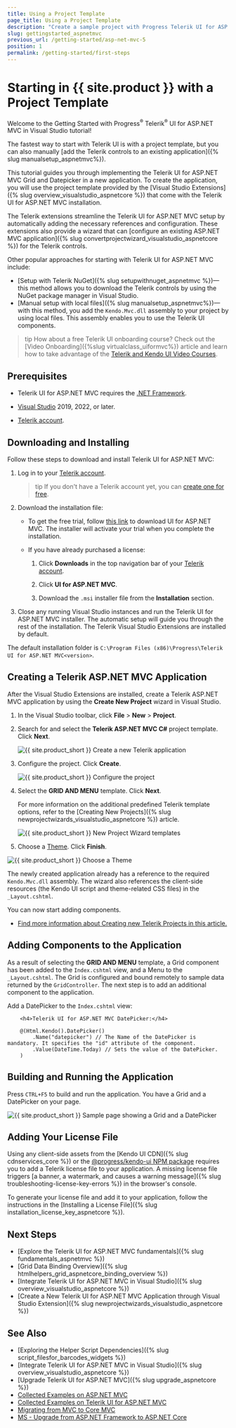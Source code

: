 ```yaml
---
title: Using a Project Template
page_title: Using a Project Template
description: "Create a sample project with Progress Telerik UI for ASP.NET MVC components by starting with a Telerik template on Visual Studio."
slug: gettingstarted_aspnetmvc
previous_url: /getting-started/asp-net-mvc-5
position: 1
permalink: /getting-started/first-steps
---
```


# Starting in {{ site.product }} with a Project Template

Welcome to the Getting Started with Progress<sup>®</sup> Telerik<sup>®</sup> UI for ASP.NET MVC in Visual Studio tutorial!

The fastest way to start with Telerik UI is with a project template, but you can also manually [add the Telerik controls to an existing application]({% slug manualsetup_aspnetmvc%}). 

This tutorial guides you through implementing the Telerik UI for ASP.NET MVC Grid and Datepicker in a new application. To create the application, you will use the project template provided by the [Visual Studio Extensions]({% slug overview_visualstudio_aspnetcore %}) that come with the Telerik UI for ASP.NET MVC installation.

The Telerik extensions streamline the Telerik UI for ASP.NET MVC setup by automatically adding the necessary references and configuration. These extensions also provide a wizard that can [configure an existing ASP.NET MVC application]({% slug convertprojectwizard_visualstudio_aspnetcore %}) for the Telerik controls.

Other popular approaches for starting with Telerik UI for ASP.NET MVC include:

* [Setup with Telerik NuGet]({% slug setupwithnuget_aspnetmvc %})&mdash;this method allows you to download the Telerik controls by using the NuGet package manager in Visual Studio.
* [Manual setup with local files]({% slug manualsetup_aspnetmvc%})&mdash;with this method, you add the `Kendo.Mvc.dll` assembly to your project by using local files. This assembly enables you to use the Telerik UI components. 

>tip How about a free Telerik UI onboarding course? Check out the [Video Onboarding]({%slug virtualclass_uiformvc%}) article and learn how to take advantage of the <a href="https://www.telerik.com/support/video-courses" target="_blank">Telerik and Kendo UI Video Courses</a>.

## Prerequisites

* Telerik UI for ASP.NET MVC requires the <a href="https://dotnet.microsoft.com/download/dotnet-framework" target="_blank">.NET Framework</a>.

* [Visual Studio](https://www.visualstudio.com/downloads/) 2019, 2022, or later.
* [Telerik account](https://www.telerik.com/account).

## Downloading and Installing

Follow these steps to download and install Telerik UI for ASP.NET MVC:

1. Log in to your [Telerik account](https://www.telerik.com/login/v2/telerik).

   >tip If you don't have a Telerik account yet, you can [create one for free]().

1. Download the installation file:

    * To get the free trial, follow [this link](https://www.telerik.com/try/ui-for-asp.net-mvc) to download UI for ASP.NET MVC. The installer will activate your trial when you complete the installation.

    * If you have already purchased a license:

        1. Click **Downloads** in the top navigation bar of your [Telerik account](https://www.telerik.com/login/v2/telerik).

        1. Click **UI for ASP.NET MVC**.

        1. Download the `.msi` installer file from the **Installation** section.

1. Close any running Visual Studio instances and run the Telerik UI for ASP.NET MVC installer. The automatic setup will guide you through the rest of the installation. The Telerik Visual Studio Extensions are installed by default.

The default installation folder is `C:\Program Files (x86)\Progress\Telerik UI for ASP.NET MVC<version>`. 

## Creating a Telerik ASP.NET MVC Application

After the Visual Studio Extensions are installed, create a Telerik ASP.NET MVC application by using the **Create New Project** wizard in Visual Studio.

1. In the Visual Studio toolbar, click **File** > **New** > **Project**.     

1. Search for and select the **Telerik ASP.NET MVC C#** project template. Click **Next**.

	![{{ site.product_short }} Create a new Telerik application](../getting-started-mvc/images/create-new-project-mvc.png)

1. Configure the project. Click **Create**.

    ![{{ site.product_short }} Configure the project](../getting-started-mvc/images/configure-new-mvc-project.png)

1. Select the **GRID AND MENU** template. Click **Next**.

   For more information on the additional predefined Telerik template options, refer to the [Creating New Projects]({% slug newprojectwizards_visualstudio_aspnetcore %}) article. 

	![{{ site.product_short }} New Project Wizard templates](../getting-started-mvc/images/create-new-project-templates-mvc.png)

1. Choose a [Theme](https://docs.telerik.com/kendo-ui/styles-and-layout/sass-themes/overview#using-the-build-process-of-the-themes). Click **Finish**.

![{{ site.product_short }} Choose a Theme](../getting-started-mvc/images/select-theme-project-template-mvc.png)

The newly created application already has a reference to the required `Kendo.Mvc.dll` assembly. The wizard also references the client-side resources (the Kendo UI script and theme-related CSS files) in the `_Layout.cshtml`. 

You can now start adding components.

* [Find more information about Creating new Telerik Projects in this article.](https://docs.telerik.com/aspnet-mvc/vs-integration/new-project-wizard)

## Adding Components to the Application

As a result of selecting the **GRID AND MENU** template, a Grid component has been added to the `Index.cshtml` view, and a Menu to the `_Layout.cshtml`. The Grid is configured and bound remotely to sample data returned by the `GridController`. The next step is to add an additional component to the application.

Add a DatePicker to the `Index.cshtml` view:

```Razor
    <h4>Telerik UI for ASP.NET MVC DatePicker:</h4>

    @(Html.Kendo().DatePicker()
        .Name("datepicker") // The Name of the DatePicker is mandatory. It specifies the "id" attribute of the component.
        .Value(DateTime.Today) // Sets the value of the DatePicker.
    )
```

## Building and Running the Application 

Press `CTRL+F5` to build and run the application. You have a Grid and a DatePicker on your page.

![{{ site.product_short }} Sample page showing a Grid and a DatePicker](../getting-started-mvc/images/grid-and-datepicker-mvc.png)

## Adding Your License File

Using any client-side assets from the [Kendo UI CDN]({% slug cdnservices_core %}) or the [@progress/kendo-ui NPM package](https://www.npmjs.com/package/@progress/kendo-ui) requires you to add a Telerik license file to your application. A missing license file triggers [a banner, a watermark, and causes a warning message]({% slug troubleshooting-license-key-errors %}) in the browser's console.

To generate your license file and add it to your application, follow the instructions in the [Installing a License File]({% slug installation_license_key_aspnetcore %}).

## Next Steps

* [Explore the Telerik UI for ASP.NET MVC fundamentals]({% slug fundamentals_aspnetmvc %})
* [Grid Data Binding Overview]({% slug htmlhelpers_grid_aspnetcore_binding_overview %})
* [Integrate Telerik UI for ASP.NET MVC in Visual Studio]({% slug overview_visualstudio_aspnetcore %})
* [Create a New Telerik UI for ASP.NET MVC Application through Visual Studio Extension]({% slug newprojectwizards_visualstudio_aspnetcore %})

## See Also

* [Exploring the Helper Script Dependencies]({% slug script_filesfor_barcodes_widgets %})
* [Integrate Telerik UI for ASP.NET MVC in Visual Studio]({% slug overview_visualstudio_aspnetcore %})
* [Upgrade Telerik UI for ASP.NET MVC]({% slug upgrade_aspnetcore %})
* [Collected Examples on ASP.NET MVC](https://github.com/telerik/kendo-examples-asp-net-mvc)
* [Collected Examples on Telerik UI for ASP.NET MVC](https://github.com/telerik/ui-for-aspnet-mvc-examples)
* [Migrating from MVC to Core MVC](https://docs.telerik.com/aspnet-core/installation/migrating)
* [MS - Upgrade from ASP.NET Framework to ASP.NET Core](https://learn.microsoft.com/en-us/aspnet/core/migration/proper-to-2x/?view=aspnetcore-7.0)

